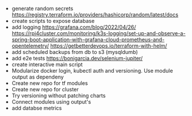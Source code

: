 - generate random secrets https://registry.terraform.io/providers/hashicorp/random/latest/docs
- create scripts to expose database
- add logging https://grafana.com/blog/2022/04/26/ https://rpi4cluster.com/monitoring/k3s-logging/set-up-and-observe-a-spring-boot-application-with-grafana-cloud-prometheus-and-opentelemetry/ https://getbetterdevops.io/terraform-with-helm/
- add scheduled backups from db to s3 (mysqldumb)
- add e2e tests https://bonigarcia.dev/selenium-jupiter/
- create interactive main script
- Modularize docker login, kubectl auth and versioning. Use module output as dependeny
- Create new repo for tf modules
- Create new repo for cluster
- Try versioning without patching charts
- Connect modules using output's 
- add databse metrics